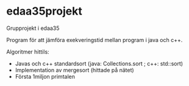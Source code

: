 # edaa35projekt
Grupprojekt i edaa35

Program för att jämföra exekveringstid mellan program i java och c++.

Algoritmer hittils:
  - Javas och c++ standardsort (java: Collections.sort ; c++: std::sort)
  - Implementation av mergesort (hittade på nätet)
  - Första 1miljon primtalen

